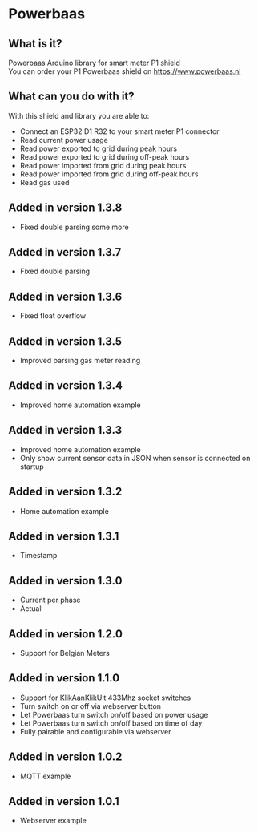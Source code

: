 # Powerbaas

## What is it?
Powerbaas Arduino library for smart meter P1 shield<br />
You can order your P1 Powerbaas shield on https://www.powerbaas.nl

## What can you do with it?
With this shield and library you are able to:
- Connect an ESP32 D1 R32 to your smart meter P1 connector
- Read current power usage
- Read power exported to grid during peak hours
- Read power exported to grid during off-peak hours
- Read power imported from grid during peak hours
- Read power imported from grid during off-peak hours
- Read gas used

## Added in version 1.3.8
- Fixed double parsing some more

## Added in version 1.3.7
- Fixed double parsing

## Added in version 1.3.6
- Fixed float overflow

## Added in version 1.3.5
- Improved parsing gas meter reading

## Added in version 1.3.4
- Improved home automation example

## Added in version 1.3.3
- Improved home automation example
- Only show current sensor data in JSON when sensor is connected on startup

## Added in version 1.3.2
- Home automation example

## Added in version 1.3.1
- Timestamp

## Added in version 1.3.0
- Current per phase
- Actual

## Added in version 1.2.0
- Support for Belgian Meters

## Added in version 1.1.0
- Support for KlikAanKlikUit 433Mhz socket switches
- Turn switch on or off via webserver button
- Let Powerbaas turn switch on/off based on power usage
- Let Powerbaas turn switch on/off based on time of day
- Fully pairable and configurable via webserver

## Added in version 1.0.2
- MQTT example

## Added in version 1.0.1
- Webserver example
